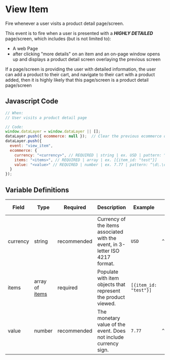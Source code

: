 # View Item

Fire whenever a user visits a product detail page/screen.

This event is to fire when a user is presented with a _**HIGHLY DETAILED**_ page/screen, which includes (but is not limited to):
- A web Page
- after clicking "more details" on an item and an on-page window opens up and displays a product detail screen overlaying the previous screen

If a page/screen is providing the user with detailed information, the user can add a product to their cart, and navigate to their cart with a product added, then it is highly likely that this page/screen is a product detail page/screen

## Javascript Code

```js
// When:
// User visits a product detail page

// Code:
window.dataLayer = window.dataLayer || [];
dataLayer.push({ ecommerce: null });  // Clear the previous ecommerce object.
dataLayer.push({
  event: "view_item",
  ecommerce: {
    currency: "<currency>", // REQUIRED | string | ex. USD | pattern: ^[A-Z]{3}$ | min. 3, max. 3
    items: "<items>", // REQUIRED | array | ex. [{item_id: "test"}]
    value: "<value>" // REQUIRED | number | ex. 7.77 | pattern: ^\d\.\d\d$ | min. 0.00
  }
});
```

## Variable Definitions

|Field|Type|Required|Description|Example|Pattern|Minimum Length|Maximum Length|Minimum|
| --- | --- | --- | --- | --- | --- | --- | --- | --- |
|currency|string|recommended|Currency of the items associated with the event, in 3-letter ISO 4217 format.|`USD`|`^[A-Z]{3}$`|`3`|`3`|
|items|array of [items](/docs/schemas/item.md)|required|Populate with item objects that represent the product viewed.|`[{item_id: "test"}]`
|value|number|recommended|The monetary value of the event. Does not include currency sign.|`7.77`|`^\d\.\d\d$`||`100`|`0.00`|
